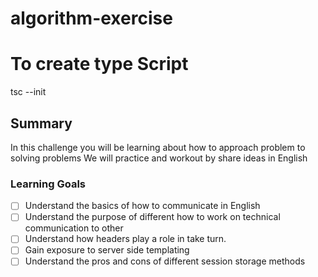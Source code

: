 # algorithm-exercise
# To create type Script 
tsc --init 
## Summary

In this challenge you will be learning about how to approach problem to solving problems
We will practice and workout by share ideas in English

### Learning Goals

- [ ] Understand the basics of how to communicate in English
- [ ] Understand the purpose of different how to work on technical communication to other
- [ ] Understand how headers play a role in take turn.
- [ ] Gain exposure to server side templating
- [ ] Understand the pros and cons of different session storage methods
